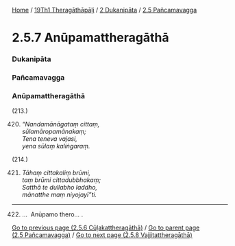 
[Home](/) / [19Th1 Theragāthāpāḷi](/tipitaka/19Th1.md) / [2 Dukanipāta](/tipitaka/19Th1/2.md) / [2.5 Pañcamavagga](/tipitaka/19Th1/2/2.5.md)

# 2.5.7 Anūpamattheragāthā

### Dukanipāta

### Pañcamavagga

### Anūpamattheragāthā

(213.)

420. _“Nandamānāgataṃ cittaṃ,_  
_sūlamāropamānakaṃ;_  
_Tena teneva vajasi,_  
_yena sūlaṃ kaliṅgaraṃ._  


(214.)

421. _Tāhaṃ cittakaliṃ brūmi,_  
_taṃ brūmi cittadubbhakaṃ;_  
_Satthā te dullabho laddho,_  
_mānatthe maṃ niyojayī”ti._  


---

422. …  Anūpamo thero… .



[Go to previous page (2.5.6 Cūḷakattheragāthā)](/tipitaka/19Th1/2/2.5/2.5.6.md) / [Go to parent page (2.5 Pañcamavagga)](/tipitaka/19Th1/2/2.5.md) / [Go to next page (2.5.8 Vajjitattheragāthā)](/tipitaka/19Th1/2/2.5/2.5.8.md)


